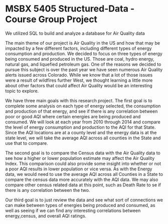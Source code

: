 # MSBX 5405 Structured-Data - Course Group Project

We utilized SQL to build and analyze a database for Air Quality data

The main theme of our project is Air Quality in the US and how that may be impacted by a few different factors, including different types of energy consumption and production. We decided to focus on three types of energy being consumed and produced in the US. Those are coal, hydro energy, natural gas, and liquefied petroleum gas. One of the reasons we decided to pursue this subject is over the past year we have seen numerous Air Quality alerts issued across Colorado. While we know that a lot of those issues were a result of wildfires further West, we thought learning a little more about other factors that could affect Air Quality would be an interesting topic to explore.

We have three main goals with this research project. The first goal is to complete some analysis on each type of energy selected, the consumption and production of that energy, and see if there is any correlation between poor or good AQI where certain energies are being produced and consumed. We will look at each year from 2010 through 2014 and compare the level of energy consumption and production to the AQI for that State. Since the AQI locations are at a county level and the energy data is at the state level, we will take the average AQI across all counties in the State and use that to compare.

The second goal is to compare the Census data with the Air Quality data to see how a higher or lower population estimate may affect the Air Quality Index. This comparison could also provide some insight into whether or not a poor AQI results in lower population or vice versa. As with the Energy data, we would need to use the average AQI across all Counties in a State to compare the census data more accurately with the AQI data. We may also compare other census related data at this point, such as Death Rate to se if there is any correlation between the two.

Our third goal is to just review the data and see what sort of connections we can make between types of energies being produced and consumed, as well as seeing if we can find any interesting correlations between energy,census, and overall AQI ratings. 
